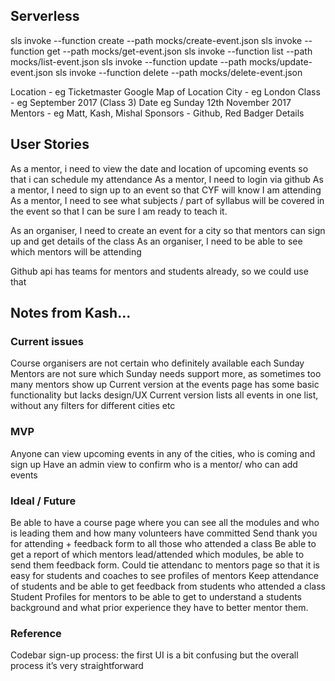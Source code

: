 ## Serverless
sls invoke --function create --path mocks/create-event.json
sls invoke --function get --path mocks/get-event.json
sls invoke --function list --path mocks/list-event.json
sls invoke --function update --path mocks/update-event.json
sls invoke --function delete --path mocks/delete-event.json


Location  - eg Ticketmaster
Google  Map of Location
City  - eg London
Class  - eg September 2017 (Class 3)
Date eg Sunday 12th November 2017
Mentors - eg Matt, Kash, Mishal
Sponsors - Github, Red Badger
Details


## User Stories
As a mentor, i need to view the date and location of upcoming events so that i can schedule my attendance
As a mentor, I need to login via github
As a mentor, I need to sign up to an event so that CYF will know I am attending
As a mentor, I need to see what subjects / part of syllabus will be covered in the event so that I can be sure I am ready to teach it.

As an organiser, I need to create an event for a city so that mentors can sign up and get details of the class
As an organiser, I need to be able to see which mentors will be attending

Github api has teams for mentors and students already, so we could use that

## Notes from Kash...

### Current issues
Course organisers are not certain who definitely available each Sunday
Mentors are not sure which Sunday needs support more, as sometimes too many mentors show up
Current version at the events page has some basic functionality but lacks design/UX
Current version lists all events in one list, without any filters for different cities etc

### MVP
Anyone can view upcoming events in any of the cities, who is coming and sign up
Have an admin view to confirm who is a mentor/ who can add events

### Ideal / Future
Be able to have a course page where you can see all the modules and who is leading them and how many volunteers have committed
Send thank you for attending + feedback form to all those who attended a class
Be able to get a report of which mentors lead/attended which modules, be able to send them feedback form. Could tie attendanc to mentors page so that it is easy for students and coaches to see profiles of mentors
Keep attendance of students and be able to get feedback from students who attended a class
Student Profiles for mentors to be able to get to understand a students background and what prior experience they have to better mentor them.

### Reference
Codebar sign-up process: the first UI is a bit confusing but the overall process it’s very straightforward

